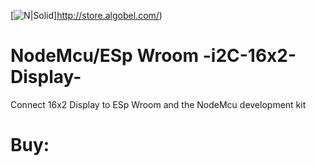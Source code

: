 
[![N|Solid](https://scontent-sit4-1.xx.fbcdn.net/v/t1.0-9/14900525_238623329886328_4085936603007448394_n.jpg?oh=5ff5920f543c8a9c70237c4d5b9cb8ae&oe=58CF9FB2)]http://store.algobel.com/)

# NodeMcu/ESp Wroom -i2C-16x2-Display-


Connect 16x2 Display to ESp Wroom and the NodeMcu development kit 

# Buy: 
